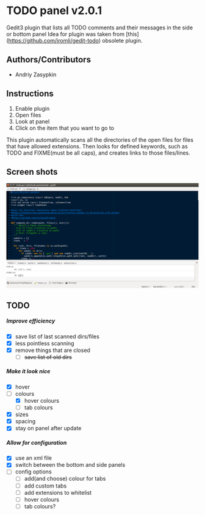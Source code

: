 # TODO panel v2.0.1
Gedit3 plugin that lists all TODO comments and their messages in the side or
bottom panel
Idea for plugin was taken from [this] (https://github.com/iromli/gedit-todo)
obsolete plugin.

## Authors/Contributors
- Andriy Zasypkin

## Instructions
1. Enable plugin
2. Open files
3. Look at panel
4. Click on the item that you want to go to

This plugin automatically scans all the directories of the open files
for files that have allowed extensions. Then looks for defined keywords,
such as TODO and FIXME(must be all caps), and creates links to those
files/lines.

## Screen shots
![Image of panal](/screenshots/1.png?raw=true "1")

## TODO

##### Improve efficiency
- [x] save list of last scanned dirs/files
- [x] less pointless scanning
- [x] remove things that are closed
  - [ ] ~~save list of old dirs~~

##### Make it look nice
- [x] hover
- [ ] colours
  - [x] hover colours
  - [ ] tab colours
- [x] sizes
- [x] spacing
- [x] stay on panel after update

##### Allow for configuration
- [x] use an xml file
- [x] switch between the bottom and side panels
- [ ] config options
  - [ ] add(and choose) colour for tabs
  - [ ] add custom tabs
  - [ ] add extensions to whitelist
  - [ ] hover colours
  - [ ] tab colours?